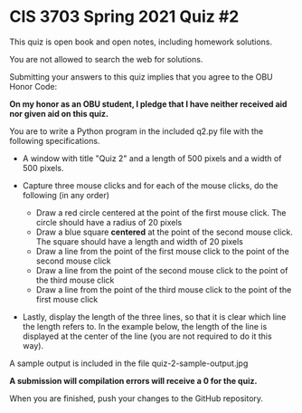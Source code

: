 # CIS 3703 Spring 2021 Quiz #2

This quiz is open book and open notes, including homework solutions.

You are not allowed to search the web for solutions.

Submitting your answers to this quiz implies that you agree to the OBU Honor Code:

**On my honor as an OBU student, I pledge that I have neither received aid nor given aid on this quiz.**

You are to write a Python program in the included q2.py file with the following specifications.

- A window with title "Quiz 2" and a length of 500 pixels and a width of 500 pixels.

- Capture three mouse clicks and for each of the mouse clicks, do the following (in any order)
  - Draw a red circle centered at the point of the first mouse click. The circle should have a radius of 20 pixels
  - Draw a blue square **centered** at the point of the second mouse click. The square should have a length and width of 20 pixels
  - Draw a line from the point of the first mouse click to the point of the second mouse click
  - Draw a line from the point of the second mouse click to the point of the third mouse click
  - Draw a line from the point of the third mouse click to the point of the first mouse click
- Lastly, display the length of the three lines, so that it is clear which line the length refers to. In the example below, the length of the line is displayed at the center of the line (you are not required to do it this way). 

A sample output is included in the file quiz-2-sample-output.jpg



**A submission will compilation errors will receive a 0 for the quiz.**

When you are finished, push your changes to the GitHub repository.
